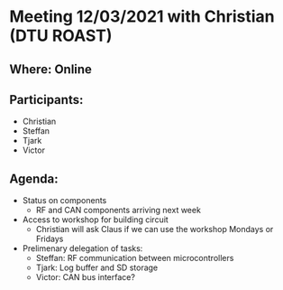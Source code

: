 # Meeting 12/03/2021 with Christian (DTU ROAST)
## Where: Online
## Participants:
- Christian
- Steffan 
- Tjark
- Victor

## Agenda: 
- Status on components 
  - RF and CAN components arriving next week
- Access to workshop for building circuit 
  - Christian will ask Claus if we can use the workshop Mondays or Fridays
- Prelimenary delegation of tasks: 
  - Steffan: RF communication between microcontrollers 
  - Tjark: Log buffer and SD storage
  - Victor: CAN bus interface? 
